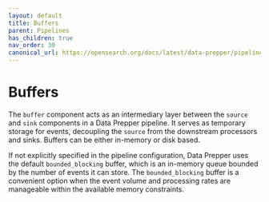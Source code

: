 ```yaml
---
layout: default
title: Buffers
parent: Pipelines
has_children: true
nav_order: 30
canonical_url: https://opensearch.org/docs/latest/data-prepper/pipelines/configuration/buffers/buffers/
---
```


# Buffers

The `buffer` component acts as an intermediary layer between the `source` and `sink` components in a Data Prepper pipeline. It serves as temporary storage for events, decoupling the `source` from the downstream processors and sinks. Buffers can be either in-memory or disk based. 

If not explicitly specified in the pipeline configuration, Data Prepper uses the default `bounded_blocking` buffer, which is an in-memory queue bounded by the number of events it can store. The `bounded_blocking` buffer is a convenient option when the event volume and processing rates are manageable within the available memory constraints. 



